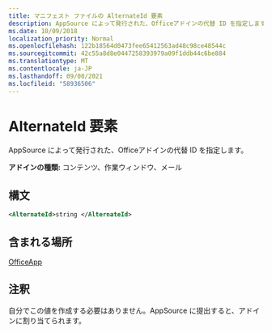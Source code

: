 ```yaml
---
title: マニフェスト ファイルの AlternateId 要素
description: AppSource によって発行された、Officeアドインの代替 ID を指定します。
ms.date: 10/09/2018
localization_priority: Normal
ms.openlocfilehash: 122b18564d0473fee65412563ad48c98ce48544c
ms.sourcegitcommit: 42c55a8d8e0447258393979a09f1ddb44c6be884
ms.translationtype: MT
ms.contentlocale: ja-JP
ms.lasthandoff: 09/08/2021
ms.locfileid: "58936506"
---
```

# <a name="alternateid-element"></a>AlternateId 要素

AppSource によって発行された、Officeアドインの代替 ID を指定します。

**アドインの種類:** コンテンツ、作業ウィンドウ、メール

## <a name="syntax"></a>構文

```XML
<AlternateId>string </AlternateId>
```

## <a name="contained-in"></a>含まれる場所

[OfficeApp](officeapp.md)

## <a name="remarks"></a>注釈

自分でこの値を作成する必要はありません。AppSource に提出すると、アドインに割り当てられます。

